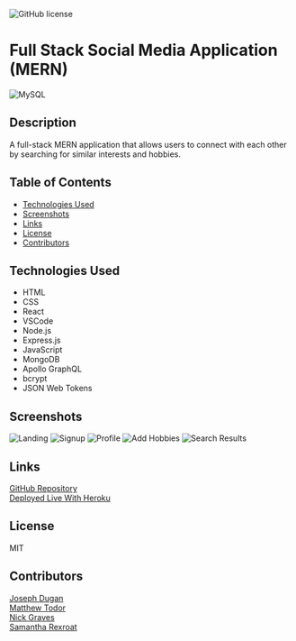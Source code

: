 ![GitHub license](https://img.shields.io/badge/license-MIT-blue.svg)

# Full Stack Social Media Application (MERN)

![MySQL](https://img.shields.io/badge/mysql-%2300f.svg?style=for-the-badge&logo=mysql&logoColor=white)

## Description
A full-stack MERN application that allows users to connect with each other by searching for similar interests and hobbies.

## Table of Contents
* [Technologies Used](#technologies)
* [Screenshots](#screenshots)
* [Links](#links)
* [License](#license)
* [Contributors](#contributors)

## Technologies Used
* HTML
* CSS
* React
* VSCode
* Node.js
* Express.js
* JavaScript
* MongoDB
* Apollo GraphQL
* bcrypt
* JSON Web Tokens

## Screenshots
![Landing](./client//src/assets/images/screenshots/friender-ss-landing.png)
![Signup](./client/src/assets/images/screenshots/friender-ss-signup.png)
![Profile](./client/src/assets/images/screenshots/friender-ss-profile.png)
![Add Hobbies](./client/src/assets/images/screenshots/friender-ss-addhobbies.png)
![Search Results](./client/src/assets/images/screenshots/friender-ss-searchresults.png)

## Links
[GitHub Repository](https://github.com/samanthajrexroat/Friender)  
[Deployed Live With Heroku](https://friender-social-media.herokuapp.com/)

## License
MIT

## Contributors
[Joseph Dugan](https://github.com/dugan-jo)<br>
[Matthew Todor](https://github.com/Ccatalyst)<br>
[Nick Graves](https://github.com/Thekid303)<br>
[Samantha Rexroat](https://github.com/samanthajrexroat)
